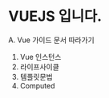 <h1>VUEJS 입니다.</h1>

A. Vue 가이드 문서 따라가기<br>
1. Vue 인스턴스<br>
2. 라이프사이클<br>
3. 템플릿문법<br>
4. Computed<br>

